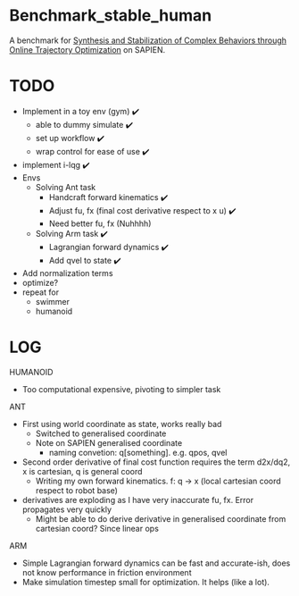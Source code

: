 # Benchmark_stable_human

A benchmark for [Synthesis and Stabilization of Complex Behaviors through Online Trajectory Optimization](https://homes.cs.washington.edu/~todorov/papers/TassaIROS12.pdf) on SAPIEN.

# TODO
- Implement in a toy env (gym) :heavy_check_mark:
  - able to dummy simulate :heavy_check_mark:
  - set up workflow :heavy_check_mark:
  - wrap control for ease of use :heavy_check_mark:
- implement i-lqg :heavy_check_mark:
- Envs
  - Solving Ant task
    - Handcraft forward kinematics :heavy_check_mark:
    - Adjust fu, fx (final cost derivative respect to x u) :heavy_check_mark:
    - Need better fu, fx (Nuhhhh)
  - Solving Arm task  :heavy_check_mark:
    - Lagrangian forward dynamics :heavy_check_mark:
    - Add qvel to state  :heavy_check_mark:
- Add normalization terms
- optimize?
- repeat for
  - swimmer
  - humanoid

# LOG

HUMANOID
  - Too computational expensive, pivoting to simpler task

ANT
  - First using world coordinate as state, works really bad
    - Switched to generalised coordinate
    - Note on SAPIEN generalised coordinate
      - naming convetion: q[something].  e.g. qpos, qvel
  - Second order derivative of final cost function requires the term d2x/dq2, x is cartesian, q is general coord
    - Writing my own forward kinematics.  f: q -> x (local cartesian coord respect to robot base)
  - derivatives are exploding as I have very inaccurate fu, fx. Error propagates very quickly
    - Might be able to do derive derivative in generalised coordinate from cartesian coord?  Since linear ops
    
ARM
  - Simple Lagrangian forward dynamics can be fast and accurate-ish, does not know performance in friction environment
  - Make simulation timestep small for optimization.  It helps (like a lot).
